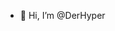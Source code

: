 - 👋 Hi, I’m @DerHyper


<!---
DerHyper/DerHyper is a ✨ special ✨ repository because its `README.md` (this file) appears on your GitHub profile.
You can click the Preview link to take a look at your changes.
--->
